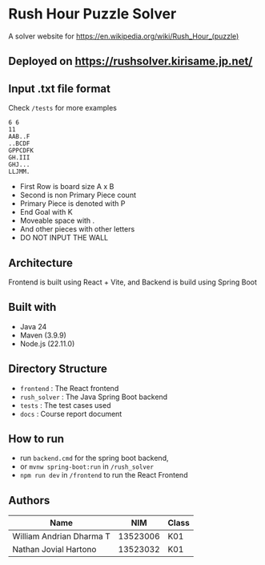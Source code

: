 # Rush Hour Puzzle Solver
A solver website for https://en.wikipedia.org/wiki/Rush_Hour_(puzzle)
## Deployed on https://rushsolver.kirisame.jp.net/
## Input .txt file format
Check ```/tests``` for more examples
```
6 6
11
AAB..F
..BCDF
GPPCDFK
GH.III
GHJ...
LLJMM.
```
- First Row is board size A x B
- Second is non Primary Piece count
- Primary Piece is denoted with P
- End Goal with K
- Moveable space with .
- And other pieces with other letters
- DO NOT INPUT THE WALL
## Architecture
Frontend is built using React + Vite, and Backend is build using Spring Boot
## Built with
- Java 24
- Maven (3.9.9)
- Node.js (22.11.0)
## Directory Structure
- ```frontend``` : The React frontend
- ```rush_solver``` : The Java Spring Boot backend
- ```tests``` : The test cases used
- ```docs``` : Course report document
## How to run
- run ```backend.cmd``` for the spring boot backend,
- or ```mvnw spring-boot:run``` in ```/rush_solver```
- ```npm run dev``` in ```/frontend``` to run the React Frontend
## Authors
| Name | NIM | Class |
|------|---|---|
| William Andrian Dharma T | 13523006 | K01 |  
| Nathan Jovial Hartono | 13523032 | K01 |
